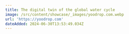 ```yaml
---
title: The digital twin of the global water cycle
image: /src/content/showcase/_images/yoodrop.com.webp
url: 'https://yoodrop.com'
dateAdded: 2024-06-30T13:53:49.034Z
---
```


